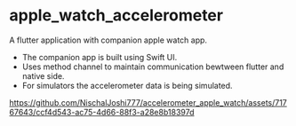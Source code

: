 # apple_watch_accelerometer

A flutter application with companion apple watch app. 
- The companion app is built using Swift UI. 
- Uses method channel to maintain communication bewtween flutter and native side.
- For simulators the accelerometer data is being simulated.

https://github.com/NischalJoshi777/accelerometer_apple_watch/assets/71767643/ccf4d543-ac75-4d66-88f3-a28e8b18397d

